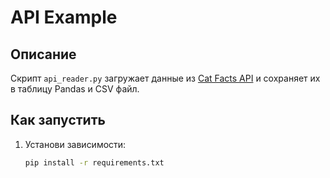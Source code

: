 # API Example

## Описание
Скрипт `api_reader.py` загружает данные из [Cat Facts API](https://catfact.ninja/facts)
и сохраняет их в таблицу Pandas и CSV файл.

##  Как запустить
1. Установи зависимости:
   ```bash
   pip install -r requirements.txt
